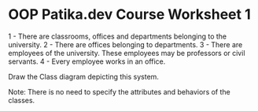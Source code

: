 # OOP Patika.dev Course Worksheet 1
1 - There are classrooms, offices and departments belonging to the university.
2 - There are offices belonging to departments.
3 - There are employees of the university. These employees may be professors or civil servants.
4 - Every employee works in an office.

Draw the Class diagram depicting this system.

Note: There is no need to specify the attributes and behaviors of the classes.
